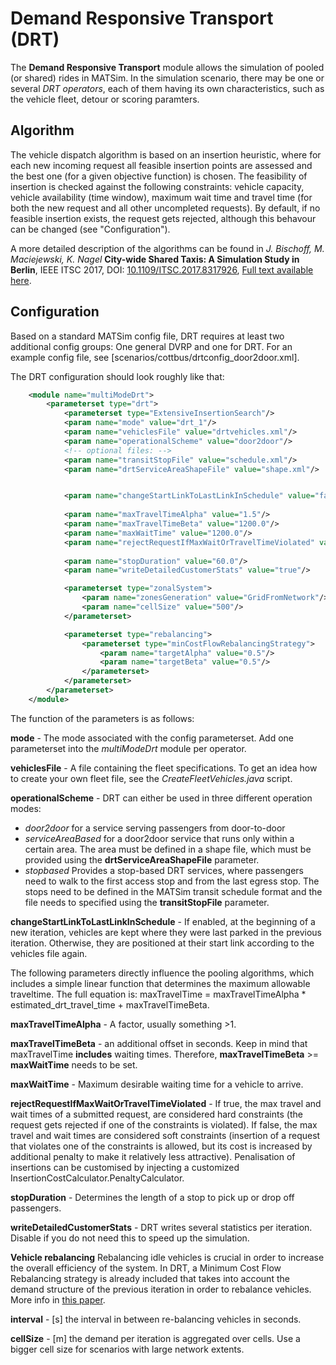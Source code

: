 # Demand Responsive Transport (DRT)

The **Demand Responsive Transport**  module allows the simulation of pooled (or shared) rides in MATSim. 
In the simulation scenario, there may be one or several *DRT operators*, each of them having its own characteristics, such as the vehicle fleet, detour or scoring paramters.

## Algorithm

The vehicle dispatch algorithm is based on an insertion heuristic, where for each new incoming request all feasible insertion points are assessed and the best one (for a given objective function) is chosen. The feasibility of insertion is checked against the following constraints: vehicle capacity, vehicle availability (time window), maximum wait time and travel time (for both the new request and all other uncompleted requests). By default, if no feasible insertion exists, the request gets rejected, although this behavour can be changed (see "Configuration").

A more detailed description of the algorithms can be found in 
*J. Bischoff, M. Maciejewski, K. Nagel* **City-wide Shared Taxis: A Simulation Study in Berlin**, IEEE ITSC 2017, DOI: [10.1109/ITSC.2017.8317926](https://doi.org/10.1109/ITSC.2017.8317926), [Full text available here](http://dx.doi.org/10.14279/depositonce-7734).

## Configuration
Based on a standard MATSim config file, DRT requires at least two additional config groups: One general DVRP and one for DRT. For an example config file, see [scenarios/cottbus/drtconfig_door2door.xml].

The DRT configuration should look roughly like that:

```xml
	<module name="multiModeDrt">
		<parameterset type="drt">
            <parameterset type="ExtensiveInsertionSearch"/>
			<param name="mode" value="drt_1"/>
			<param name="vehiclesFile" value="drtvehicles.xml"/>
			<param name="operationalScheme" value="door2door"/>
			<!-- optional files: -->
			<param name="transitStopFile" value="schedule.xml"/>
			<param name="drtServiceAreaShapeFile" value="shape.xml"/>


			<param name="changeStartLinkToLastLinkInSchedule" value="false"/>
			
			<param name="maxTravelTimeAlpha" value="1.5"/>
			<param name="maxTravelTimeBeta" value="1200.0"/>
			<param name="maxWaitTime" value="1200.0"/>
			<param name="rejectRequestIfMaxWaitOrTravelTimeViolated" value="true"/>
			
			<param name="stopDuration" value="60.0"/>
			<param name="writeDetailedCustomerStats" value="true"/>

			<parameterset type="zonalSystem">
				<param name="zonesGeneration" value="GridFromNetwork"/>
				<param name="cellSize" value="500"/>
			</parameterset>

			<parameterset type="rebalancing">
				<parameterset type="minCostFlowRebalancingStrategy">
					<param name="targetAlpha" value="0.5"/>
					<param name="targetBeta" value="0.5"/>
				</parameterset>
			</parameterset>
		</parameterset>
	</module>
```

The function of the parameters is as follows:

**mode** - The mode associated with the config parameterset. Add one parameterset into the _multiModeDrt_ module per operator.

**vehiclesFile**  - A file containing the fleet specifications. To get an idea how to create your own fleet file, see the _CreateFleetVehicles.java_ script.

**operationalScheme** - DRT can either be used in three different operation modes:
   - _door2door_ for a service serving passengers from door-to-door
   - _serviceAreaBased_ for a door2door service that runs only within a certain area. The area must be defined in a shape file, which must be provided using the **drtServiceAreaShapeFile** parameter.
   - _stopbased_ Provides a stop-based DRT services, where passengers need to walk to the first access stop and from the last egress stop. The stops need to be defined in the MATSim transit schedule format and the file needs to specified using the 
**transitStopFile** parameter.

**changeStartLinkToLastLinkInSchedule** - If enabled, at the beginning of a new iteration, vehicles are kept where they were last parked in the previous iteration. Otherwise, they are positioned at their start link according to the vehicles file again. 


The following parameters directly influence the pooling algorithms, which includes a simple linear function that determines the maximum allowable traveltime. The full equation is:
maxTravelTime = maxTravelTimeAlpha \* estimated_drt_travel_time + maxTravelTimeBeta.

**maxTravelTimeAlpha** - A factor, usually something >1.

**maxTravelTimeBeta** - an additional offset in seconds. Keep in mind that maxTravelTime **includes** waiting times. Therefore, **maxTravelTimeBeta** >= **maxWaitTime** needs to be set.

**maxWaitTime** - Maximum desirable waiting time for a vehicle to arrive. 

**rejectRequestIfMaxWaitOrTravelTimeViolated** - If true, the max travel and wait times of a submitted request, are considered hard constraints (the request gets rejected if one of the constraints is violated). If false, the max travel and wait times are considered soft constraints (insertion of a request that violates one of the constraints is allowed, but its cost is increased by additional penalty to make it relatively less attractive). Penalisation of insertions can be customised by injecting a customized InsertionCostCalculator.PenaltyCalculator.

**stopDuration** - Determines the length of a stop to pick up or drop off passengers.

**writeDetailedCustomerStats** - DRT writes several statistics per iteration. Disable if you do not need this to speed up the simulation.

**Vehicle rebalancing**
Rebalancing idle vehicles is crucial in order to increase the overall efficiency of the system. In DRT, a Minimum Cost Flow Rebalancing strategy is already included that takes into account the demand structure of the previous iteration in order to rebalance vehicles. More info in [this paper](https://www.sciencedirect.com/science/article/pii/S1877050920306220).

**interval** - \[s\] the interval in between re-balancing vehicles in seconds.

**cellSize** - \[m\] the demand per iteration is aggregated over cells. Use a bigger cell size for scenarios with large network extents.
